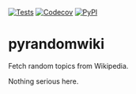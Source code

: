 [![Tests](https://github.com/jprimero/pyrandomwiki/workflows/Tests/badge.svg)](https://github.com/jprimero/pyrandomwiki/actions?workflow=Tests)
[![Codecov](https://codecov.io/gh/jprimero/pyrandomwiki/branch/master/graph/badge.svg)](https://codecov.io/gh/jprimero/pyrandomwiki)
[![PyPI](https://img.shields.io/pypi/v/pyrandomwiki.svg)](https://pypi.org/project/pyrandomwiki/)

# pyrandomwiki

Fetch random topics from Wikipedia.

Nothing serious here.
